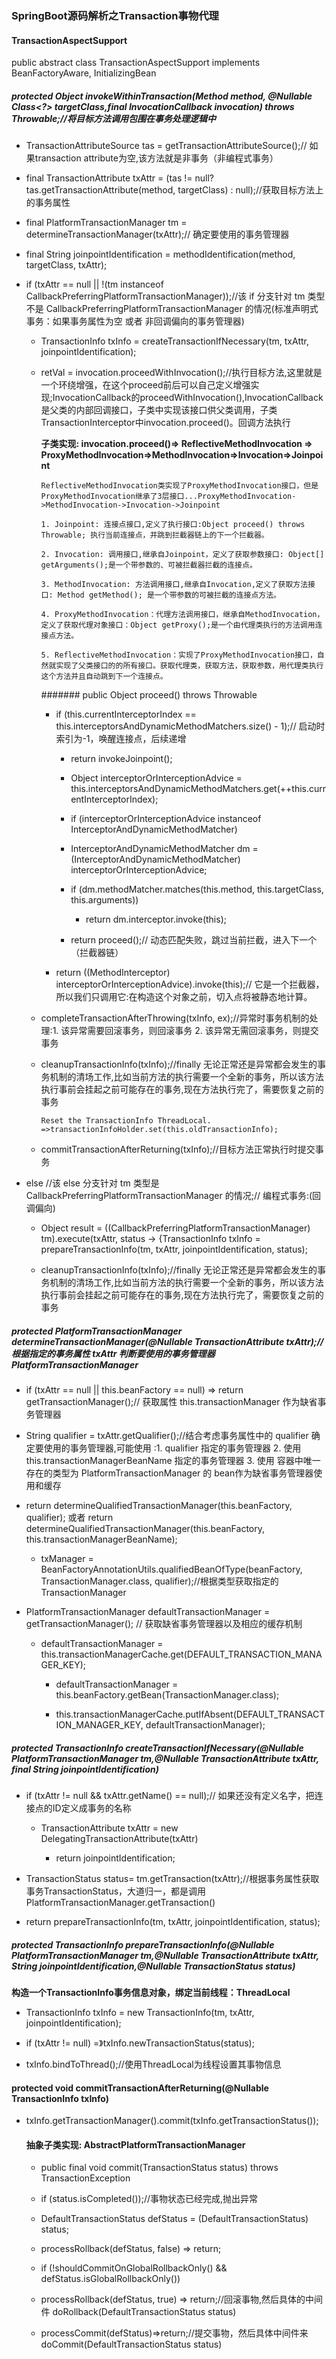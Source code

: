 ### SpringBoot源码解析之Transaction事物代理

#### TransactionAspectSupport

public abstract class TransactionAspectSupport implements BeanFactoryAware, InitializingBean


##### protected Object invokeWithinTransaction(Method method, @Nullable Class<?> targetClass,final InvocationCallback invocation) throws Throwable;//将目标方法调用包围在事务处理逻辑中

  - TransactionAttributeSource tas = getTransactionAttributeSource();// 如果transaction attribute为空,该方法就是非事务（非编程式事务）
  
  - final TransactionAttribute txAttr = (tas != null? tas.getTransactionAttribute(method, targetClass) : null);//获取目标方法上的事务属性 
  
  - final PlatformTransactionManager tm = determineTransactionManager(txAttr);// 确定要使用的事务管理器
  
  - final String joinpointIdentification = methodIdentification(method, targetClass, txAttr);
  
  - if (txAttr == null || !(tm instanceof CallbackPreferringPlatformTransactionManager));//该 if 分支针对 tm 类型不是 CallbackPreferringPlatformTransactionManager 的情况(标准声明式事务：如果事务属性为空 或者 非回调偏向的事务管理器)
  
    - TransactionInfo txInfo = createTransactionIfNecessary(tm, txAttr, joinpointIdentification);
    
    - retVal = invocation.proceedWithInvocation();//执行目标方法,这里就是一个环绕增强，在这个proceed前后可以自己定义增强实现;InvocationCallback的proceedWithInvocation(),InvocationCallback是父类的内部回调接口，子类中实现该接口供父类调用，子类TransactionInterceptor中invocation.proceed()。回调方法执行
    
      **子类实现: invocation.proceed()=> ReflectiveMethodInvocation => ProxyMethodInvocation=>MethodInvocation=>Invocation=>Joinpoint** 
      
        ```
        ReflectiveMethodInvocation类实现了ProxyMethodInvocation接口，但是ProxyMethodInvocation继承了3层接口...ProxyMethodInvocation->MethodInvocation->Invocation->Joinpoint
        
        1. Joinpoint: 连接点接口,定义了执行接口:Object proceed() throws Throwable; 执行当前连接点，并跳到拦截器链上的下一个拦截器。
           
        2. Invocation: 调用接口,继承自Joinpoint，定义了获取参数接口: Object[] getArguments();是一个带参数的、可被拦截器拦截的连接点。
           
        3. MethodInvocation: 方法调用接口,继承自Invocation,定义了获取方法接口: Method getMethod(); 是一个带参数的可被拦截的连接点方法。
           
        4. ProxyMethodInvocation：代理方法调用接口，继承自MethodInvocation，定义了获取代理对象接口：Object getProxy();是一个由代理类执行的方法调用连接点方法。
           
        5. ReflectiveMethodInvocation：实现了ProxyMethodInvocation接口，自然就实现了父类接口的的所有接口。获取代理类，获取方法，获取参数，用代理类执行这个方法并且自动跳到下一个连接点。
        
        ```
        
        ####### public Object proceed() throws Throwable
        
        - if (this.currentInterceptorIndex == this.interceptorsAndDynamicMethodMatchers.size() - 1);// 启动时索引为-1，唤醒连接点，后续递增
        
          - return invokeJoinpoint();
        
          - Object interceptorOrInterceptionAdvice = this.interceptorsAndDynamicMethodMatchers.get(++this.currentInterceptorIndex);
        
          - if (interceptorOrInterceptionAdvice instanceof InterceptorAndDynamicMethodMatcher)
        
          - InterceptorAndDynamicMethodMatcher dm = (InterceptorAndDynamicMethodMatcher) interceptorOrInterceptionAdvice;
        
          - if (dm.methodMatcher.matches(this.method, this.targetClass, this.arguments))
        
            - return dm.interceptor.invoke(this);
          
          -  return proceed();// 动态匹配失败，跳过当前拦截，进入下一个（拦截器链）
        
        -  return ((MethodInterceptor) interceptorOrInterceptionAdvice).invoke(this);// 它是一个拦截器，所以我们只调用它:在构造这个对象之前，切入点将被静态地计算。  
    
    - completeTransactionAfterThrowing(txInfo, ex);//异常时事务机制的处理:1. 该异常需要回滚事务，则回滚事务 2. 该异常无需回滚事务，则提交事务
    
    - cleanupTransactionInfo(txInfo);//finally  无论正常还是异常都会发生的事务机制的清场工作,比如当前方法的执行需要一个全新的事务，所以该方法执行事前会挂起之前可能存在的事务,现在方法执行完了，需要恢复之前的事务
      
      ```
      Reset the TransactionInfo ThreadLocal. =>transactionInfoHolder.set(this.oldTransactionInfo);

      ```
    - commitTransactionAfterReturning(txInfo);//目标方法正常执行时提交事务

  - else //该 else 分支针对 tm 类型是 CallbackPreferringPlatformTransactionManager 的情况;// 编程式事务:(回调偏向)
  
    - Object result = ((CallbackPreferringPlatformTransactionManager) tm).execute(txAttr, status -> {TransactionInfo txInfo = prepareTransactionInfo(tm, txAttr, joinpointIdentification, status);
    
    - cleanupTransactionInfo(txInfo);//finally 无论正常还是异常都会发生的事务机制的清场工作,比如当前方法的执行需要一个全新的事务，所以该方法执行事前会挂起之前可能存在的事务,现在方法执行完了，需要恢复之前的事务

##### protected PlatformTransactionManager determineTransactionManager(@Nullable TransactionAttribute txAttr);//根据指定的事务属性 txAttr 判断要使用的事务管理器 PlatformTransactionManager

  - if (txAttr == null || this.beanFactory == null) => return getTransactionManager();// 获取属性 this.transactionManager 作为缺省事务管理器 
  
  - String qualifier = txAttr.getQualifier();//结合考虑事务属性中的 qualifier 确定要使用的事务管理器,可能使用 :1. qualifier 指定的事务管理器 2. 使用 this.transactionManagerBeanName 指定的事务管理器 3. 使用 容器中唯一存在的类型为 PlatformTransactionManager 的 bean作为缺省事务管理器使用和缓存
  
  - return determineQualifiedTransactionManager(this.beanFactory, qualifier); 或者 return determineQualifiedTransactionManager(this.beanFactory, this.transactionManagerBeanName);
    
    - txManager = BeanFactoryAnnotationUtils.qualifiedBeanOfType(beanFactory, TransactionManager.class, qualifier);//根据类型获取指定的TransactionManager
  
  - PlatformTransactionManager defaultTransactionManager = getTransactionManager(); // 获取缺省事务管理器以及相应的缓存机制  
  
    - defaultTransactionManager = this.transactionManagerCache.get(DEFAULT_TRANSACTION_MANAGER_KEY);
    
      - defaultTransactionManager = this.beanFactory.getBean(TransactionManager.class);
      
      - this.transactionManagerCache.putIfAbsent(DEFAULT_TRANSACTION_MANAGER_KEY, defaultTransactionManager);


##### protected TransactionInfo createTransactionIfNecessary(@Nullable PlatformTransactionManager tm,@Nullable TransactionAttribute txAttr, final String joinpointIdentification)

  - if (txAttr != null && txAttr.getName() == null);// 如果还没有定义名字，把连接点的ID定义成事务的名称
  
    - TransactionAttribute txAttr = new DelegatingTransactionAttribute(txAttr)
      
      - return joinpointIdentification;
      
  - TransactionStatus status= tm.getTransaction(txAttr);//根据事务属性获取事务TransactionStatus，大道归一，都是调用PlatformTransactionManager.getTransaction()
  
  - return prepareTransactionInfo(tm, txAttr, joinpointIdentification, status);
  
##### protected TransactionInfo prepareTransactionInfo(@Nullable PlatformTransactionManager tm,@Nullable TransactionAttribute txAttr, String joinpointIdentification,@Nullable TransactionStatus status)

   **构造一个TransactionInfo事务信息对象，绑定当前线程：ThreadLocal<TransactionInfo>**
    
  - TransactionInfo txInfo = new TransactionInfo(tm, txAttr, joinpointIdentification);
  
  - if (txAttr != null) =》txInfo.newTransactionStatus(status);
  
  - txInfo.bindToThread();//使用ThreadLocal为线程设置其事物信息

#### protected void commitTransactionAfterReturning(@Nullable TransactionInfo txInfo)

 - txInfo.getTransactionManager().commit(txInfo.getTransactionStatus());
 
   #### 抽象子类实现: AbstractPlatformTransactionManager
   
   - public final void commit(TransactionStatus status) throws TransactionException
   
    - if (status.isCompleted());//事物状态已经完成,抛出异常
    
    - DefaultTransactionStatus defStatus = (DefaultTransactionStatus) status;
    
    - processRollback(defStatus, false) => return;
    
    - if (!shouldCommitOnGlobalRollbackOnly() && defStatus.isGlobalRollbackOnly())
    
    - processRollback(defStatus, true) => return;//回滚事物,然后具体的中间件 doRollback(DefaultTransactionStatus status)
    
    - processCommit(defStatus)=>return;//提交事物，然后具体中间件来doCommit(DefaultTransactionStatus status)